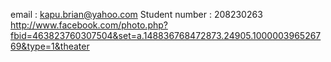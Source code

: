 email : kapu.brian@yahoo.com
Student number : 208230263
http://www.facebook.com/photo.php?fbid=463823760307504&set=a.148836768472873.24905.100000396526769&type=1&theater
